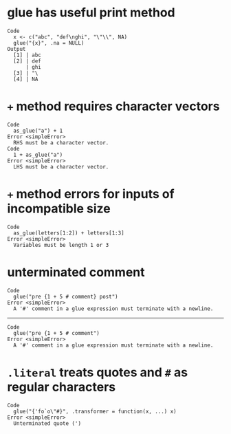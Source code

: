 # glue has useful print method

    Code
      x <- c("abc", "def\nghi", "\"\\", NA)
      glue("{x}", .na = NULL)
    Output
      [1] | abc
      [2] | def
          | ghi
      [3] | "\
      [4] | NA

# `+` method requires character vectors

    Code
      as_glue("a") + 1
    Error <simpleError>
      RHS must be a character vector.
    Code
      1 + as_glue("a")
    Error <simpleError>
      LHS must be a character vector.

# `+` method errors for inputs of incompatible size

    Code
      as_glue(letters[1:2]) + letters[1:3]
    Error <simpleError>
      Variables must be length 1 or 3

# unterminated comment

    Code
      glue("pre {1 + 5 # comment} post")
    Error <simpleError>
      A '#' comment in a glue expression must terminate with a newline.

---

    Code
      glue("pre {1 + 5 # comment")
    Error <simpleError>
      A '#' comment in a glue expression must terminate with a newline.

# `.literal` treats quotes and `#` as regular characters

    Code
      glue("{'fo`o\"#}", .transformer = function(x, ...) x)
    Error <simpleError>
      Unterminated quote (')

